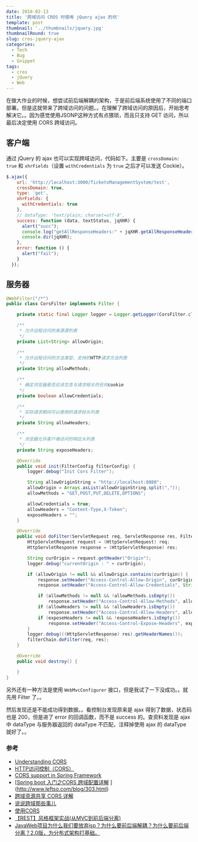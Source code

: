 ```yaml
---
date: 2018-02-13
title: '跨域访问 CROS 时使用 jQuery ajax 的坑'
template: post
thumbnail: '../thumbnails/jquery.jpg'
thumbnailRound: true
slug: cros-jquery-ajax
categories:
  - Tech
  - Bug
  - Snippet
tags:
  - cros
  - jQuery
  - Web
---
```




在做大作业的时候，想尝试前后端解耦的架构，于是前后端系统使用了不同的端口部署。但是这就带来了跨域访问的问题。。在理解了跨域访问的原因后，开始思考解决它。。因为感觉使用JSONP这种方式有点猥琐，而且只支持 GET 访问，所以最后决定使用 CORS 跨域访问。

## 客户端

通过 jQuery 的 ajax 也可以实现跨域访问，代码如下。主要是 `crossDomain: true` 和 `xhrFields`（设置 `withCredentials` 为 `true` 之后才可以发送 Cockie）。

```javascript
$.ajax({
    url: 'http://localhost:3000/TicketsManagementSystem/test',
    crossDomain: true,
    type: 'get',
    xhrFields: {
      withCredentials: true
    },
    // dataType: 'text/plain; charset=utf-8',
    success: function (data, textStatus, jqXHR) {
      alert("succ");
      console.log("getAllResponseHeaders:" + jqXHR.getAllResponseHeaders());
      console.dir(jqXHR);
    },
    error: function () {
      alert("fail");
    }
  });
```

## 服务器

```Java
@WebFilter("/*")
public class CorsFilter implements Filter {

    private static final Logger logger = Logger.getLogger(CorsFilter.class);

    /**
     * 允许远程访问的来源源列表
     */
    private List<String> allowOrigin;

    /**
     * 允许远程访问的方法类型，支持的HTTP请求方法列表
     */
    private String allowMethods;

    /**
     * 确定浏览器是否应该包含与请求相关的任何cookie
     */
    private boolean allowCredentials;

    /**
     * 实际请求期间可以使用的请求标头列表
     */
    private String allowHeaders;

    /**
     * 浏览器允许客户端访问的响应头列表
     */
    private String exposeHeaders;

    @Override
    public void init(FilterConfig filterConfig) {
        logger.debug("Init Cors Filter");

        String allowOriginString = "http://localhost:8080";
        allowOrigin = Arrays.asList(allowOriginString.split(","));
        allowMethods = "GET,POST,PUT,DELETE,OPTIONS";

        allowCredentials = true;
        allowHeaders = "Content-Type,X-Token";
        exposeHeaders = "";
    }

    @Override
    public void doFilter(ServletRequest req, ServletResponse res, FilterChain filterChain) throws IOException, ServletException {
        HttpServletRequest request = (HttpServletRequest) req;
        HttpServletResponse response = (HttpServletResponse) res;

        String curOrigin = request.getHeader("Origin");
        logger.debug("currentOrigin : " + curOrigin);

        if (allowOrigin != null && allowOrigin.contains(curOrigin)) {
            response.setHeader("Access-Control-Allow-Origin", curOrigin);
            response.setHeader("Access-Control-Allow-Credentials", String.valueOf(allowCredentials));

            if (allowMethods != null && !allowMethods.isEmpty())
                response.setHeader("Access-Control-Allow-Methods", allowMethods);
            if (allowHeaders != null && !allowHeaders.isEmpty())
                response.setHeader("Access-Control-Allow-Headers", allowHeaders);
            if (exposeHeaders != null && !exposeHeaders.isEmpty())
                response.setHeader("Access-Control-Expose-Headers", exposeHeaders);
        }
        logger.debug(((HttpServletResponse) res).getHeaderNames());
        filterChain.doFilter(req, res);
    }

    @Override
    public void destroy() {

    }
}
```

另外还有一种方法是使用 `WebMvcConfigurer` 接口，但是我试了一下没成功。。就先用 Filter 了。。

然后发现还是不能成功得到数据。。看控制台发现原来是 ajax 得到了数据，状态码也是 200，但是进了 error 的回调函数，而不是 success 的。查资料发现是 ajax 中 dataType 与服务器返回的 dataType 不匹配，注释掉使用 ajax 的 dataType 就好了。。

### 参考

+ [Understanding CORS](https://spring.io/understanding/CORS)
+ [HTTP访问控制（CORS）](https://developer.mozilla.org/zh-CN/docs/Web/HTTP/Access_control_CORS)
+ [CORS support in Spring Framework](https://spring.io/blog/2015/06/08/cors-support-in-spring-framework)
+ [[Spring boot 入门之CORS 跨域配置详解](http://www.leftso.com/blog/303.html) ](http://www.leftso.com/blog/303.html)
+ [跨域资源共享 CORS 详解](http://www.ruanyifeng.com/blog/2016/04/cors.html)
+ [说说跨域那些事儿](https://itoss.me/2016/12/31/说说跨域那些事儿/)
+ [使用CORS](http://leungwensen.github.io/blog/2015/cors.html)
+ [【REST】风格框架实战(从MVC到前后端分离)](http://blog.csdn.net/shaobingj126/article/details/49420145)
+ [JavaWeb项目为什么我们要放弃jsp？为什么要前后端解耦？为什么要前后端分离？2.0版，为分布式架构打基础。](http://blog.csdn.net/piantoutongyang/article/details/65446892)

